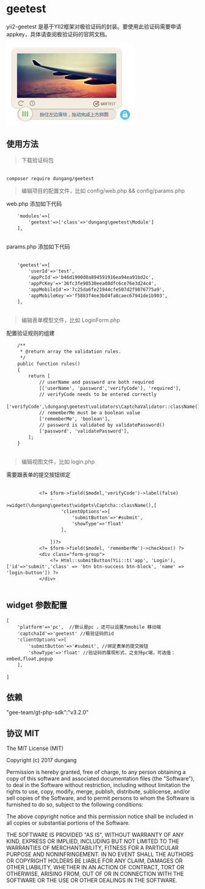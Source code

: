 # geetest

yii2-geetest 是基于YII2框架对极验证码的封装。要使用此验证码需要申请appkey，具体请查阅极验证码的官网文档。

![验证码效果图](assets/images/captche.png)


## 使用方法

> 下载验证码包

```

composer require dungang/geetest

```

> 编辑项目的配置文件，比如 config/web.php && config/params.php

web.php 添加如下代码

```
    'modules'=>[
        'geetest'=>['class'=>'dungang\geetest\Module']
    ],
    
```

params.php 添加如下代码

```

    'geetest'=>[
        'userId'=>'test',
        'appPcId'=>'b46d1900d0a894591916ea94ea91bd2c',
        'appPcKey'=>'36fc3fe98530eea08dfc6ce76e3d24c4',
        'appMobileId'=>'7c25da6fe21944cfe507d2f9876775a9',
        'appMobileKey'=>'f5883f4ee3bd4fa8caec67941de1b903',
    ],
    
```

> 编辑表单模型文件，比如 LoginForm.php

配置验证规则的组建

```
    /**
     * @return array the validation rules.
     */
    public function rules()
    {
        return [
            // userName and password are both required
            [['userName', 'password','verifyCode'], 'required'],
            // verifyCode needs to be entered correctly
            ['verifyCode',\dungang\geetest\validators\CaptchaValidator::className()],
            // rememberMe must be a boolean value
            ['rememberMe', 'boolean'],
            // password is validated by validatePassword()
            ['password', 'validatePassword'],
        ];
    }
    
```

> 编辑视图文件，比如 login.php

需要跟表单的提交按钮绑定

```

            <?= $form->field($model,'verifyCode')->label(false)
                ->widget(\dungang\geetest\widgets\Captcha::className(),[
                    'clientOptions'=>[
                        'submitButton'=>'#submit',
                        'showType'=>'float'
                    ],

                ])?>
            <?= $form->field($model, 'rememberMe')->checkbox() ?>
            <div class="form-group">
                <?= Html::submitButton(Yii::t('app', 'Login'), ['id'=>'submit','class' => 'btn btn-success btn-block', 'name' => 'login-button']) ?>
            </div>
            
```

## widget 参数配置

```
[
    'platform'=>'pc',  //默认是pc ，还可以设置为mobile 移动端
    'captchaId'=>'geetest' //极验证码的id 
    'clientOptions'=>[
        'submitButton'=>'#submit', //绑定表单的提交按钮
        'showType'=>'float' //验证码的展现形式，之支持pc端，可选值：embed,float,popup
    ],

]
```

## 依赖

"gee-team/gt-php-sdk":"v3.2.0"


## 协议 MIT

The MIT License (MIT)

Copyright (c) 2017 dungang

Permission is hereby granted, free of charge, to any person obtaining a copy of
this software and associated documentation files (the "Software"), to deal in
the Software without restriction, including without limitation the rights to
use, copy, modify, merge, publish, distribute, sublicense, and/or sell copies of
the Software, and to permit persons to whom the Software is furnished to do so,
subject to the following conditions:

The above copyright notice and this permission notice shall be included in all
copies or substantial portions of the Software.

THE SOFTWARE IS PROVIDED "AS IS", WITHOUT WARRANTY OF ANY KIND, EXPRESS OR
IMPLIED, INCLUDING BUT NOT LIMITED TO THE WARRANTIES OF MERCHANTABILITY, FITNESS
FOR A PARTICULAR PURPOSE AND NONINFRINGEMENT. IN NO EVENT SHALL THE AUTHORS OR
COPYRIGHT HOLDERS BE LIABLE FOR ANY CLAIM, DAMAGES OR OTHER LIABILITY, WHETHER
IN AN ACTION OF CONTRACT, TORT OR OTHERWISE, ARISING FROM, OUT OF OR IN
CONNECTION WITH THE SOFTWARE OR THE USE OR OTHER DEALINGS IN THE SOFTWARE.